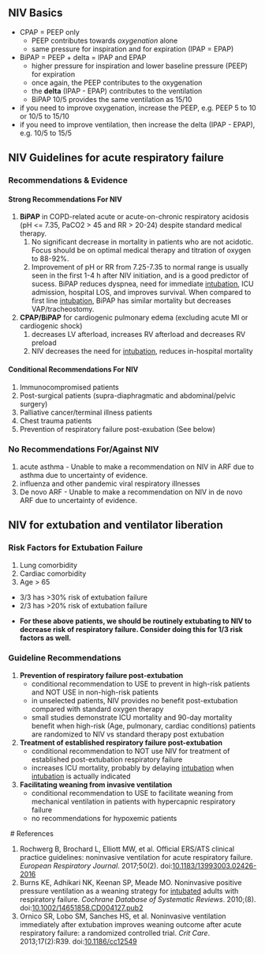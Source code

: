 ## NIV Basics
*   CPAP = PEEP only
	*   PEEP contributes towards _oxygenation_ alone
	*   same pressure for inspiration and for expiration (IPAP = EPAP)
*   BiPAP = PEEP + delta = IPAP and EPAP
	*   higher pressure for inspiration and lower baseline pressure (PEEP) for expiration
	*   once again, the PEEP contributes to the oxygenation
	*   the **delta** (IPAP - EPAP) contributes to the ventilation
	*   BiPAP 10/5 provides the same ventilation as 15/10
*   if you need to improve oxygenation, increase the PEEP, e.g. PEEP 5 to 10 or 10/5 to 15/10
*   if you need to improve ventilation, then increase the delta (IPAP - EPAP), e.g. 10/5 to 15/5

## NIV Guidelines for acute respiratory failure
### Recommendations & Evidence
#### Strong Recommendations For NIV
1.  **BiPAP** in COPD-related acute or acute-on-chronic respiratory acidosis (pH <= 7.35, PaCO2 > 45 and RR > 20-24) despite standard medical therapy.
	1. No significant decrease in mortality in patients who are not acidotic. Focus should be on optimal medical therapy and titration of oxygen to 88-92%.
	2. Improvement of pH or RR from 7.25-7.35 to normal range is usually seen in the first 1-4 h after NIV initiation, and is a good predictor of sucess. BiPAP reduces dyspnea, need for immediate [intubation](../../Procedures/Intubation.md), ICU admission, hospital LOS, and improves survival. When compared to first line [intubation](../../Procedures/Intubation.md), BiPAP has similar mortality but decreases VAP/tracheostomy.
2.  **CPAP/BiPAP** for cardiogenic pulmonary edema (excluding acute MI or cardiogenic shock)
	1. decreases LV afterload, increases RV afterload and decreases RV preload
	2. NIV decreases the need for [intubation](../../Procedures/Intubation.md), reduces in-hospital mortality

#### Conditional Recommendations For NIV
1.  Immunocompromised patients  
2.  Post-surgical patients (supra-diaphragmatic and abdominal/pelvic surgery)
3.  Palliative cancer/terminal illness patients
4.  Chest trauma patients
5.  Prevention of respiratory failure post-exubation (See below)

### No Recommendations For/Against NIV
1.  acute asthma - Unable to make a recommendation on NIV in ARF due to asthma due to uncertainty of evidence.
2.  influenza and other pandemic viral respiratory illnesses
3.  De novo ARF - Unable to make a recommendation on NIV in de novo ARF due to uncertainty of evidence.

## NIV for extubation and ventilator liberation
### Risk Factors for Extubation Failure
1.  Lung comorbidity
2.  Cardiac comorbidity
3.  Age > 65

*   3/3 has >30% risk of extubation failure
*   2/3 has >20% risk of extubation failure
- **For these above patients, we should be routinely extubating to NIV to decrease risk of respiratory failure. Consider doing this for 1/3 risk factors as well.**

### Guideline Recommendations
1. **Prevention of respiratory failure post-extubation**
	*   conditional recommendation to USE to prevent in high-risk patients and NOT USE in non-high-risk patients
	*   in unselected patients, NIV provides no benefit post-extubation compared with standard oxygen therapy
	*   small studies demonstrate ICU mortality and 90-day mortality benefit when high-risk (Age, pulmonary, cardiac conditions) patients are randomized to NIV vs standard therapy post extubation
2. **Treatment of established respiratory failure post-extubation**
	*   conditional recommendation to NOT use NIV for treatment of established post-extubation respiratory failure
	*   increases ICU mortality, probably by delaying [intubation](../../Procedures/Intubation.md) when [intubation](../../Procedures/Intubation.md) is actually indicated
3. **Facilitating weaning from invasive ventilation**
	*   conditional recommendation to USE to facilitate weaning from mechanical ventilation in patients with hypercapnic respiratory failure
	*   no recommendations for hypoxemic patients

 # References
1.  Rochwerg B, Brochard L, Elliott MW, et al. Official ERS/ATS clinical practice guidelines: noninvasive ventilation for acute respiratory failure. _European Respiratory Journal_. 2017;50(2). doi:[10.1183/13993003.02426-2016](https://doi.org/10.1183/13993003.02426-2016)
2.  Burns KE, Adhikari NK, Keenan SP, Meade MO. Noninvasive positive pressure ventilation as a weaning strategy for [intubated](../../Procedures/Intubation.md) adults with respiratory failure. _Cochrane Database of Systematic Reviews_. 2010;(8). doi:[10.1002/14651858.CD004127.pub2](https://doi.org/10.1002/14651858.CD004127.pub2)
3.  Ornico SR, Lobo SM, Sanches HS, et al. Noninvasive ventilation immediately after extubation improves weaning outcome after acute respiratory failure: a randomized controlled trial. _Crit Care_. 2013;17(2):R39. doi:[10.1186/cc12549](https://doi.org/10.1186/cc12549)